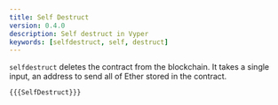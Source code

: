 ```yaml
---
title: Self Destruct
version: 0.4.0
description: Self destruct in Vyper
keywords: [selfdestruct, self, destruct]
---
```


`selfdestruct` deletes the contract from the blockchain. It takes a single input, an address to send all of Ether stored in the contract.

```vyper
{{{SelfDestruct}}}
```
